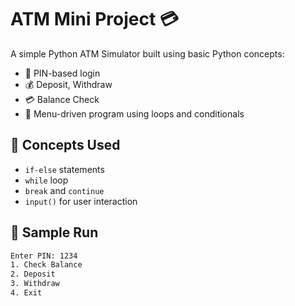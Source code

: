 # ATM Mini Project 💳

A simple Python ATM Simulator built using basic Python concepts:

- 🔐 PIN-based login
- 💰 Deposit, Withdraw
- 💳 Balance Check
- 🔁 Menu-driven program using loops and conditionals

## 🧠 Concepts Used

- `if-else` statements
- `while` loop
- `break` and `continue`
- `input()` for user interaction

## 📌 Sample Run

```bash
Enter PIN: 1234
1. Check Balance
2. Deposit
3. Withdraw
4. Exit
